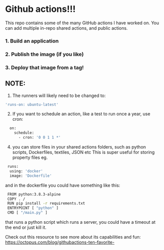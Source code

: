 # Github actions!!!
This repo contains some of the many GitHub actions I have worked on. You can add multiple in-repo shared actions, and public actions.

### 1. Build an application 
### 2. Publish the image (if you like)
### 3. Deploy that image from a tag!

## NOTE:
1. The runners will likely need to be changed to: 
```bash
'runs-on: ubuntu-latest'
```
2. If you want to schedule an action, like a test to run once a year, use cron:
```bash
  on:
    schedule:
      - cron: '0 0 1 1 *'
```
4. you can store files in your shared actions folders, such as python scripts, Dockerfiles, textiles, JSON etc
  This is super useful for storing property files
    eg.
  ```bash
   runs:
    using: 'docker'
    image: 'Dockerfile'
  ```
  and in the dockerfile you could have something like this:
  ```bash
   FROM python:3.8.3-alpine
   COPY . /
   RUN pip install -r requirements.txt
   ENTRYPOINT [ "python" ]
   CMD [ "/main.py" ]
  ```
  that runs a python script which runs a server, you could have a timeout at the end or just kill it.


Check out this resource to see more about its capabilities and fun: https://octopus.com/blog/githubactions-ten-favorite-
